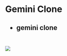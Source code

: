 # Gemini Clone

<div>
<h2><ul><li>gemini clone</li></ul>
<br>
<img src="https://i.imgur.com/Er68ztr.png"/></a></a>
</h2> 
</div>
